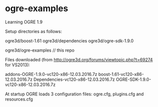 
ogre-examples
=============

Learning OGRE 1.9

Setup directories as follows:

ogre3d/boost-1.61
ogre3d/dependencies
ogre3d/ogre-sdk-1.9.0

ogre3d/ogre-examples    // this repo

Files downloaded (from http://ogre3d.org/forums/viewtopic.php?t=69274 for VS2013):

addons-OGRE-1.9.0-vc120-x86-12.03.2016.7z
boost-1.61-vc120-x86-12.03.2016.7z
Dependencies-vc120-x86-12.03.2016.7z
OGRE-SDK-1.9.0-vc120-x86-12.03.2016.7z

At startup OGRE loads 3 configuration files:
ogre.cfg, plugins.cfg and resources.cfg
